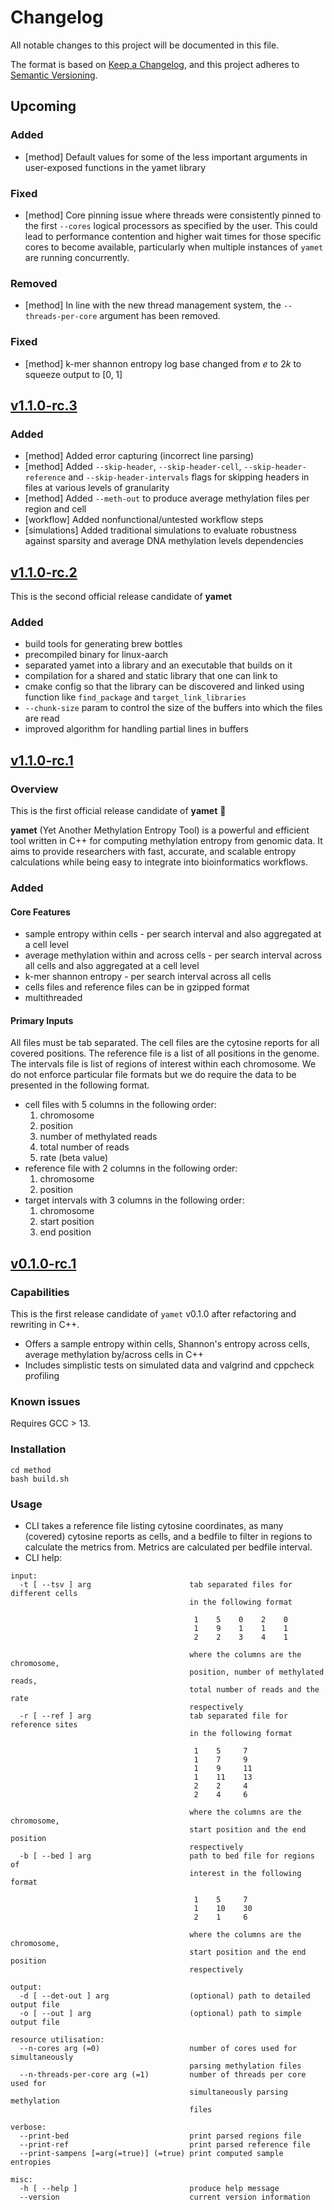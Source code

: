 # Changelog

All notable changes to this project will be documented in this file.

The format is based on [Keep a Changelog](https://keepachangelog.com/en/1.1.0/), and this project adheres to [Semantic Versioning](https://semver.org/spec/v2.0.0.html).

## Upcoming

### Added

- [method] Default values for some of the less important arguments in user-exposed functions in the yamet library

### Fixed

- [method] Core pinning issue where threads were consistently pinned to the first `--cores` logical processors as specified by the user. This could lead to performance contention and higher wait times for those specific cores to become available, particularly when multiple instances of `yamet` are running concurrently.

### Removed

- [method] In line with the new thread management system, the `--threads-per-core` argument has been removed.

### Fixed

- [method] k-mer shannon entropy log base changed from $e$ to $2k$ to squeeze output to $[0,\;1]$

## [v1.1.0-rc.3](https://github.com/imallona/yamet/releases/tag/v1.1.0-rc.3)

### Added

- [method] Added error capturing (incorrect line parsing)
- [method] Added `--skip-header`, `--skip-header-cell`, `--skip-header-reference` and `--skip-header-intervals` flags for skipping headers in files at various levels of granularity
- [method] Added `--meth-out` to produce average methylation files per region and cell
- [workflow] Added nonfunctional/untested workflow steps
- [simulations] Added traditional simulations to evaluate robustness against sparsity and average DNA methylation levels dependencies

## [v1.1.0-rc.2](https://github.com/imallona/yamet/releases/tag/v1.1.0-rc.2)

This is the second official release candidate of **yamet**

### Added

- build tools for generating brew bottles
- precompiled binary for linux-aarch
- separated yamet into a library and an executable that builds on it
- compilation for a shared and static library that one can link to
- cmake config so that the library can be discovered and linked using function like `find_package` and `target_link_libraries`
- `--chunk-size` param to control the size of the buffers into which the files are read
- improved algorithm for handling partial lines in buffers

## [v1.1.0-rc.1](https://github.com/imallona/yamet/releases/tag/v1.1.0-rc.1)

### Overview

This is the first official release candidate of **yamet** 🎉

**yamet** (Yet Another Methylation Entropy Tool) is a powerful and efficient tool written in C++ for computing methylation entropy from genomic data. It aims to provide researchers with fast, accurate, and scalable entropy calculations while being easy to integrate into bioinformatics workflows.

### Added

#### Core Features

- sample entropy within cells - per search interval and also aggregated at a cell level
- average methylation within and across cells - per search interval across all cells and also aggregated at a cell level
- k-mer shannon entropy - per search interval across all cells
- cells files and reference files can be in gzipped format
- multithreaded

#### Primary Inputs

All files must be tab separated. The cell files are the cytosine reports for all covered positions. The reference file is a list of all positions in the genome. The intervals file is list of regions of interest within each chromosome. We do not enforce particular file formats but we do require the data to be presented in the following format.

- cell files with 5 columns in the following order:
  1. chromosome
  2. position
  3. number of methylated reads
  4. total number of reads
  5. rate (beta value)
- reference file with 2 columns in the following order:
  1. chromosome
  2. position
- target intervals with 3 columns in the following order:
  1. chromosome
  2. start position
  3. end position

## [v0.1.0-rc.1](https://github.com/imallona/yamet/releases/tag/v0.1.0-rc.1)

### Capabilities

This is the first release candidate of `yamet` v0.1.0 after refactoring and rewriting in C++.

- Offers a sample entropy within cells, Shannon's entropy across cells, average methylation by/across cells in C++
- Includes simplistic tests on simulated data and valgrind and cppcheck profiling

### Known issues

Requires GCC > 13.

### Installation

```{bash}
cd method
bash build.sh
```

### Usage

- CLI takes a reference file listing cytosine coordinates, as many (covered) cytosine reports as cells, and a bedfile to filter in regions to calculate the metrics from. Metrics are calculated per bedfile interval.
- CLI help:

```
input:
  -t [ --tsv ] arg                      tab separated files for different cells
                                        in the following format

                                         1    5    0    2    0
                                         1    9    1    1    1
                                         2    2    3    4    1

                                        where the columns are the chromosome,
                                        position, number of methylated reads,
                                        total number of reads and the rate
                                        respectively
  -r [ --ref ] arg                      tab separated file for reference sites
                                        in the following format

                                         1    5     7
                                         1    7     9
                                         1    9     11
                                         1    11    13
                                         2    2     4
                                         2    4     6

                                        where the columns are the chromosome,
                                        start position and the end position
                                        respectively
  -b [ --bed ] arg                      path to bed file for regions of
                                        interest in the following format

                                         1    5     7
                                         1    10    30
                                         2    1     6

                                        where the columns are the chromosome,
                                        start position and the end position
                                        respectively

output:
  -d [ --det-out ] arg                  (optional) path to detailed output file
  -o [ --out ] arg                      (optional) path to simple output file

resource utilisation:
  --n-cores arg (=0)                    number of cores used for simultaneously
                                        parsing methylation files
  --n-threads-per-core arg (=1)         number of threads per core used for
                                        simultaneously parsing methylation
                                        files

verbose:
  --print-bed                           print parsed regions file
  --print-ref                           print parsed reference file
  --print-sampens [=arg(=true)] (=true) print computed sample entropies

misc:
  -h [ --help ]                         produce help message
  --version                             current version information

```
